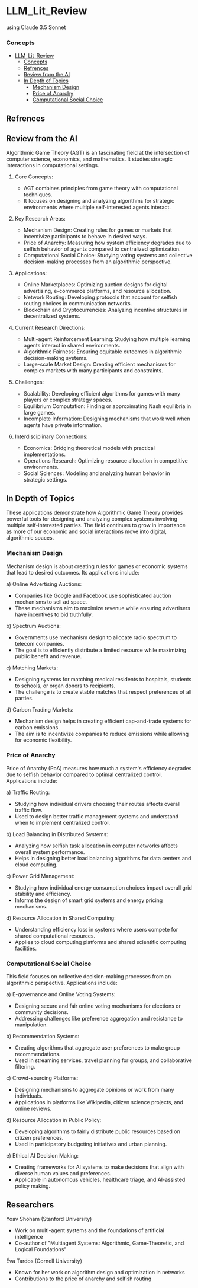 # LLM_Lit_Review
using Claude 3.5 Sonnet
### Concepts
- [LLM_Lit_Review](#llm_lit_review)
  - [Concepts](#concepts)
  - [Refrences](#refrences)
  - [Review from the AI](#review-from-the-ai)
  - [In Depth of Topics](#in-depth-of-topics)
    - [Mechanism Design](#mechanism-design)
    - [Price of Anarchy](#price-of-anarchy)
    - [Computational Social Choice](#computational-social-choice)
## Refrences
## Review from the AI
Algorithmic Game Theory (AGT) is an fascinating field at the intersection of computer science, economics, and mathematics. It studies strategic interactions in computational settings.

1. Core Concepts:
   - AGT combines principles from game theory with computational techniques.
   - It focuses on designing and analyzing algorithms for strategic environments where multiple self-interested agents interact.

2. Key Research Areas:
   - Mechanism Design: Creating rules for games or markets that incentivize participants to behave in desired ways.
   - Price of Anarchy: Measuring how system efficiency degrades due to selfish behavior of agents compared to centralized optimization.
   - Computational Social Choice: Studying voting systems and collective decision-making processes from an algorithmic perspective.

3. Applications:
   - Online Marketplaces: Optimizing auction designs for digital advertising, e-commerce platforms, and resource allocation.
   - Network Routing: Developing protocols that account for selfish routing choices in communication networks.
   - Blockchain and Cryptocurrencies: Analyzing incentive structures in decentralized systems.

4. Current Research Directions:
   - Multi-agent Reinforcement Learning: Studying how multiple learning agents interact in shared environments.
   - Algorithmic Fairness: Ensuring equitable outcomes in algorithmic decision-making systems.
   - Large-scale Market Design: Creating efficient mechanisms for complex markets with many participants and constraints.

5. Challenges:
   - Scalability: Developing efficient algorithms for games with many players or complex strategy spaces.
   - Equilibrium Computation: Finding or approximating Nash equilibria in large games.
   - Incomplete Information: Designing mechanisms that work well when agents have private information.

6. Interdisciplinary Connections:
   - Economics: Bridging theoretical models with practical implementations.
   - Operations Research: Optimizing resource allocation in competitive environments.
   - Social Sciences: Modeling and analyzing human behavior in strategic settings.
## In Depth of Topics

These applications demonstrate how Algorithmic Game Theory provides powerful tools for designing and analyzing complex systems involving multiple self-interested parties. The field continues to grow in importance as more of our economic and social interactions move into digital, algorithmic spaces.

### Mechanism Design

Mechanism design is about creating rules for games or economic systems that lead to desired outcomes. Its applications include:

a) Online Advertising Auctions:
   - Companies like Google and Facebook use sophisticated auction mechanisms to sell ad space.
   - These mechanisms aim to maximize revenue while ensuring advertisers have incentives to bid truthfully.

b) Spectrum Auctions:
   - Governments use mechanism design to allocate radio spectrum to telecom companies.
   - The goal is to efficiently distribute a limited resource while maximizing public benefit and revenue.

c) Matching Markets:
   - Designing systems for matching medical residents to hospitals, students to schools, or organ donors to recipients.
   - The challenge is to create stable matches that respect preferences of all parties.

d) Carbon Trading Markets:
   - Mechanism design helps in creating efficient cap-and-trade systems for carbon emissions.
   - The aim is to incentivize companies to reduce emissions while allowing for economic flexibility.

### Price of Anarchy

Price of Anarchy (PoA) measures how much a system's efficiency degrades due to selfish behavior compared to optimal centralized control. Applications include:

a) Traffic Routing:
   - Studying how individual drivers choosing their routes affects overall traffic flow.
   - Used to design better traffic management systems and understand when to implement centralized control.

b) Load Balancing in Distributed Systems:
   - Analyzing how selfish task allocation in computer networks affects overall system performance.
   - Helps in designing better load balancing algorithms for data centers and cloud computing.

c) Power Grid Management:
   - Studying how individual energy consumption choices impact overall grid stability and efficiency.
   - Informs the design of smart grid systems and energy pricing mechanisms.

d) Resource Allocation in Shared Computing:
   - Understanding efficiency loss in systems where users compete for shared computational resources.
   - Applies to cloud computing platforms and shared scientific computing facilities.

### Computational Social Choice

This field focuses on collective decision-making processes from an algorithmic perspective. Applications include:

a) E-governance and Online Voting Systems:
   - Designing secure and fair online voting mechanisms for elections or community decisions.
   - Addressing challenges like preference aggregation and resistance to manipulation.

b) Recommendation Systems:
   - Creating algorithms that aggregate user preferences to make group recommendations.
   - Used in streaming services, travel planning for groups, and collaborative filtering.

c) Crowd-sourcing Platforms:
   - Designing mechanisms to aggregate opinions or work from many individuals.
   - Applications in platforms like Wikipedia, citizen science projects, and online reviews.

d) Resource Allocation in Public Policy:
   - Developing algorithms to fairly distribute public resources based on citizen preferences.
   - Used in participatory budgeting initiatives and urban planning.

e) Ethical AI Decision Making:
   - Creating frameworks for AI systems to make decisions that align with diverse human values and preferences.
   - Applicable in autonomous vehicles, healthcare triage, and AI-assisted policy making.
## Researchers
Yoav Shoham (Stanford University)
- Work on multi-agent systems and the foundations of artificial intelligence
- Co-author of "Multiagent Systems: Algorithmic, Game-Theoretic, and Logical Foundations"

Éva Tardos (Cornell University)
- Known for her work on algorithm design and optimization in networks
- Contributions to the price of anarchy and selfish routing
